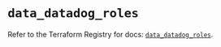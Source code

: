 # `data_datadog_roles`

Refer to the Terraform Registry for docs: [`data_datadog_roles`](https://registry.terraform.io/providers/datadog/datadog/3.60.0/docs/data-sources/roles).
